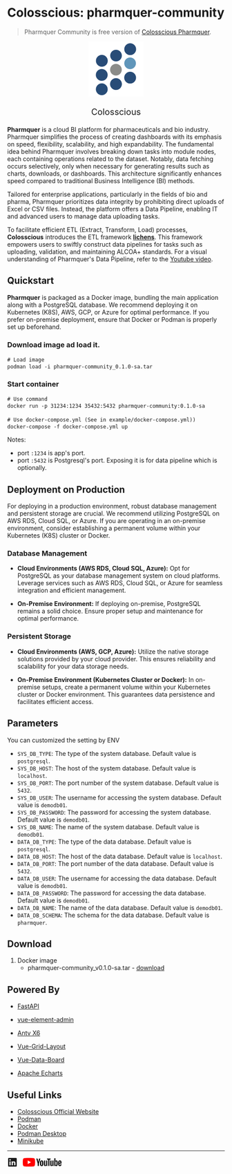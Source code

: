 # Colosscious: pharmquer-community
> Pharmquer Community is free version of [Colosscious Pharmquer](https://www.colosscious.com).  
<div align="center">
<img src="assets/img/colosscious-logo.svg" style="width:128px;"/>
<p style="align:center;font-size:20px" align="center">Colosscious</p>
</div> 

**Pharmquer** is a cloud BI platform for pharmaceuticals and bio industry. 
Pharmquer simplifies the process of creating dashboards with its emphasis on speed, flexibility, scalability, and high expandability. The fundamental idea behind Pharmquer involves breaking down tasks into module nodes, each containing operations related to the dataset. Notably, data fetching occurs selectively, only when necessary for generating results such as charts, downloads, or dashboards. This architecture significantly enhances speed compared to traditional Business Intelligence (BI) methods.

Tailored for enterprise applications, particularly in the fields of bio and pharma, Pharmquer prioritizes data integrity by prohibiting direct uploads of Excel or CSV files. Instead, the platform offers a Data Pipeline, enabling IT and advanced users to manage data uploading tasks.

To facilitate efficient ETL (Extract, Transform, Load) processes, **Colosscious** introduces the ETL framework **[lichens](https://github.com/thisishugow/lichens)**. This framework empowers users to swiftly construct data pipelines for tasks such as uploading, validation, and maintaining ALCOA+ standards. For a visual understanding of Pharmquer's Data Pipeline, refer to the [Youtube video](https://youtu.be/5I82Ajo9d8s?feature=shared).



## Quickstart
**Pharmquer** is packaged as a Docker image, bundling the main application along with a PostgreSQL database. We recommend deploying it on Kubernetes (K8S), AWS, GCP, or Azure for optimal performance. If you prefer on-premise deployment, ensure that Docker or Podman is properly set up beforehand.

### Download image ad load it. 
```shell
# Load image
podman load -i pharmquer-community_0.1.0-sa.tar 
```

### Start container
```shell
# Use command 
docker run -p 31234:1234 35432:5432 pharmquer-community:0.1.0-sa

# Use docker-compose.yml (See in example/docker-compose.yml))
docker-compose -f docker-compose.yml up 
```  
Notes: 
- port `:1234` is app's port. 
- port `:5432` is Postgresql's port. Exposing it is for data pipeline which is optionally.

## Deployment on Production 

For deploying in a production environment, robust database management and persistent storage are crucial. We recommend utilizing PostgreSQL on AWS RDS, Cloud SQL, or Azure. If you are operating in an on-premise environment, consider establishing a permanent volume within your Kubernetes (K8S) cluster or Docker.

### Database Management

- **Cloud Environments (AWS RDS, Cloud SQL, Azure):** Opt for PostgreSQL as your database management system on cloud platforms. Leverage services such as AWS RDS, Cloud SQL, or Azure for seamless integration and efficient management.

- **On-Premise Environment:** If deploying on-premise, PostgreSQL remains a solid choice. Ensure proper setup and maintenance for optimal performance.

### Persistent Storage

- **Cloud Environments (AWS, GCP, Azure):** Utilize the native storage solutions provided by your cloud provider. This ensures reliability and scalability for your data storage needs.

- **On-Premise Environment (Kubernetes Cluster or Docker):** In on-premise setups, create a permanent volume within your Kubernetes cluster or Docker environment. This guarantees data persistence and facilitates efficient access.

## Parameters
You can customized the setting by ENV   
- `SYS_DB_TYPE`: The type of the system database. Default value is `postgresql`.  
- `SYS_DB_HOST`: The host of the system database. Default value is `localhost`.  
- `SYS_DB_PORT`: The port number of the system database. Default value is `5432`.  
- `SYS_DB_USER`: The username for accessing the system database. Default value is `demodb01`.  
- `SYS_DB_PASSWORD`: The password for accessing the system database. Default value is `demodb01`.  
- `SYS_DB_NAME`: The name of the system database. Default value is `demodb01`.  
- `DATA_DB_TYPE`: The type of the data database. Default value is `postgresql`.  
- `DATA_DB_HOST`: The host of the data database. Default value is `localhost`.  
- `DATA_DB_PORT`: The port number of the data database. Default value is `5432`.  
- `DATA_DB_USER`: The username for accessing the data database. Default value is `demodb01`.  
- `DATA_DB_PASSWORD`: The password for accessing the data database. Default value is `demodb01`.  
- `DATA_DB_NAME`: The name of the data database. Default value is `demodb01`.  
- `DATA_DB_SCHEMA`: The schema for the data database. Default value is `pharmquer`.  


## Download

1. Docker image
   - pharmquer-community_v0.1.0-sa.tar - [download](www.colosscious.com)


## Powered By
- [FastAPI](https://fastapi.tiangolo.com/)

- [vue-element-admin](https://github.com/PanJiaChen/vue-element-admin)  

- [Antv X6](https://github.com/antvis/X6)  

- [Vue-Grid-Layout](https://jbaysolutions.github.io/vue-grid-layout/)

- [Vue-Data-Board](https://github.com/dongsuo/vue-data-board)  

- [Apache Echarts](https://echarts.apache.org/zh/index.html)
  
## Useful Links
- [Colosscious Official Website](https://www.colosscious.com)
- [Podman](https://podman.io)
- [Docker](https://www.docker.com)
- [Podman Desktop](https://podman-desktop.io)
- [Minikube](https://minikube.sigs.k8s.io)

---
<div style="display:flex;">
<a style="padding-right:10px" href="https://linkedin.com/company/colosscious" target="_blank">
<svg xmlns="http://www.w3.org/2000/svg" viewBox="0 0 24 24" data-supported-dps="24x24" fill="currentColor" class="mercado-match" width="24" height="24" focusable="false">
      <path d="M20.5 2h-17A1.5 1.5 0 002 3.5v17A1.5 1.5 0 003.5 22h17a1.5 1.5 0 001.5-1.5v-17A1.5 1.5 0 0020.5 2zM8 19H5v-9h3zM6.5 8.25A1.75 1.75 0 118.3 6.5a1.78 1.78 0 01-1.8 1.75zM19 19h-3v-4.74c0-1.42-.6-1.93-1.38-1.93A1.74 1.74 0 0013 14.19a.66.66 0 000 .14V19h-3v-9h2.9v1.3a3.11 3.11 0 012.7-1.4c1.55 0 3.36.86 3.36 3.66z"></path>
    </svg>
</a>
<a style="padding:2px 0 0 2px;" href="https://www.youtube.com/@ColossciousCoLtd" target="_blank">
<div style="height: 20px;width: 90px;">
<svg xmlns="http://www.w3.org/2000/svg" class="external-icon" viewBox="0 0 90 20" focusable="false" style="pointer-events: none; display: block; width: 100%; height: 100%;">
  <svg viewBox="0 0 90 20" preserveAspectRatio="xMidYMid meet" xmlns="http://www.w3.org/2000/svg">
    <g>
      <path d="M27.9727 3.12324C27.6435 1.89323 26.6768 0.926623 25.4468 0.597366C23.2197 2.24288e-07 14.285 0 14.285 0C14.285 0 5.35042 2.24288e-07 3.12323 0.597366C1.89323 0.926623 0.926623 1.89323 0.597366 3.12324C2.24288e-07 5.35042 0 10 0 10C0 10 2.24288e-07 14.6496 0.597366 16.8768C0.926623 18.1068 1.89323 19.0734 3.12323 19.4026C5.35042 20 14.285 20 14.285 20C14.285 20 23.2197 20 25.4468 19.4026C26.6768 19.0734 27.6435 18.1068 27.9727 16.8768C28.5701 14.6496 28.5701 10 28.5701 10C28.5701 10 28.5677 5.35042 27.9727 3.12324Z" fill="#FF0000"></path>
      <path d="M11.4253 14.2854L18.8477 10.0004L11.4253 5.71533V14.2854Z" fill="white"></path>
    </g>
    <g>
      <g>
        <path d="M34.6024 13.0036L31.3945 1.41846H34.1932L35.3174 6.6701C35.6043 7.96361 35.8136 9.06662 35.95 9.97913H36.0323C36.1264 9.32532 36.3381 8.22937 36.665 6.68892L37.8291 1.41846H40.6278L37.3799 13.0036V18.561H34.6001V13.0036H34.6024Z"></path>
        <path d="M41.4697 18.1937C40.9053 17.8127 40.5031 17.22 40.2632 16.4157C40.0257 15.6114 39.9058 14.5437 39.9058 13.2078V11.3898C39.9058 10.0422 40.0422 8.95805 40.315 8.14196C40.5878 7.32588 41.0135 6.72851 41.592 6.35457C42.1706 5.98063 42.9302 5.79248 43.871 5.79248C44.7976 5.79248 45.5384 5.98298 46.0981 6.36398C46.6555 6.74497 47.0647 7.34234 47.3234 8.15137C47.5821 8.96275 47.7115 10.0422 47.7115 11.3898V13.2078C47.7115 14.5437 47.5845 15.6161 47.3329 16.4251C47.0812 17.2365 46.672 17.8292 46.1075 18.2031C45.5431 18.5771 44.7764 18.7652 43.8098 18.7652C42.8126 18.7675 42.0342 18.5747 41.4697 18.1937ZM44.6353 16.2323C44.7905 15.8231 44.8705 15.1575 44.8705 14.2309V10.3292C44.8705 9.43077 44.7929 8.77225 44.6353 8.35833C44.4777 7.94206 44.2026 7.7351 43.8074 7.7351C43.4265 7.7351 43.156 7.94206 43.0008 8.35833C42.8432 8.77461 42.7656 9.43077 42.7656 10.3292V14.2309C42.7656 15.1575 42.8408 15.8254 42.9914 16.2323C43.1419 16.6415 43.4123 16.8461 43.8074 16.8461C44.2026 16.8461 44.4777 16.6415 44.6353 16.2323Z"></path>
        <path d="M56.8154 18.5634H54.6094L54.3648 17.03H54.3037C53.7039 18.1871 52.8055 18.7656 51.6061 18.7656C50.7759 18.7656 50.1621 18.4928 49.767 17.9496C49.3719 17.4039 49.1743 16.5526 49.1743 15.3955V6.03751H51.9942V15.2308C51.9942 15.7906 52.0553 16.188 52.1776 16.4256C52.2999 16.6631 52.5045 16.783 52.7914 16.783C53.036 16.783 53.2712 16.7078 53.497 16.5573C53.7228 16.4067 53.8874 16.2162 53.9979 15.9858V6.03516H56.8154V18.5634Z"></path>
        <path d="M64.4755 3.68758H61.6768V18.5629H58.9181V3.68758H56.1194V1.42041H64.4755V3.68758Z"></path>
        <path d="M71.2768 18.5634H69.0708L68.8262 17.03H68.7651C68.1654 18.1871 67.267 18.7656 66.0675 18.7656C65.2373 18.7656 64.6235 18.4928 64.2284 17.9496C63.8333 17.4039 63.6357 16.5526 63.6357 15.3955V6.03751H66.4556V15.2308C66.4556 15.7906 66.5167 16.188 66.639 16.4256C66.7613 16.6631 66.9659 16.783 67.2529 16.783C67.4974 16.783 67.7326 16.7078 67.9584 16.5573C68.1842 16.4067 68.3488 16.2162 68.4593 15.9858V6.03516H71.2768V18.5634Z"></path>
        <path d="M80.609 8.0387C80.4373 7.24849 80.1621 6.67699 79.7812 6.32186C79.4002 5.96674 78.8757 5.79035 78.2078 5.79035C77.6904 5.79035 77.2059 5.93616 76.7567 6.23014C76.3075 6.52412 75.9594 6.90747 75.7148 7.38489H75.6937V0.785645H72.9773V18.5608H75.3056L75.5925 17.3755H75.6537C75.8724 17.7988 76.1993 18.1304 76.6344 18.3774C77.0695 18.622 77.554 18.7443 78.0855 18.7443C79.038 18.7443 79.7412 18.3045 80.1904 17.4272C80.6396 16.5476 80.8653 15.1765 80.8653 13.3092V11.3266C80.8653 9.92722 80.7783 8.82892 80.609 8.0387ZM78.0243 13.1492C78.0243 14.0617 77.9867 14.7767 77.9114 15.2941C77.8362 15.8115 77.7115 16.1808 77.5328 16.3971C77.3564 16.6158 77.1165 16.724 76.8178 16.724C76.585 16.724 76.371 16.6699 76.1734 16.5594C75.9759 16.4512 75.816 16.2866 75.6937 16.0702V8.96062C75.7877 8.6196 75.9524 8.34209 76.1852 8.12337C76.4157 7.90465 76.6697 7.79646 76.9401 7.79646C77.2271 7.79646 77.4481 7.90935 77.6034 8.13278C77.7609 8.35855 77.8691 8.73485 77.9303 9.26636C77.9914 9.79787 78.022 10.5528 78.022 11.5335V13.1492H78.0243Z"></path>
        <path d="M84.8657 13.8712C84.8657 14.6755 84.8892 15.2776 84.9363 15.6798C84.9833 16.0819 85.0821 16.3736 85.2326 16.5594C85.3831 16.7428 85.6136 16.8345 85.9264 16.8345C86.3474 16.8345 86.639 16.6699 86.7942 16.343C86.9518 16.0161 87.0365 15.4705 87.0506 14.7085L89.4824 14.8519C89.4965 14.9601 89.5035 15.1106 89.5035 15.3011C89.5035 16.4582 89.186 17.3237 88.5534 17.8952C87.9208 18.4667 87.0247 18.7536 85.8676 18.7536C84.4777 18.7536 83.504 18.3185 82.9466 17.446C82.3869 16.5735 82.1094 15.2259 82.1094 13.4008V11.2136C82.1094 9.33452 82.3987 7.96105 82.9772 7.09558C83.5558 6.2301 84.5459 5.79736 85.9499 5.79736C86.9165 5.79736 87.6597 5.97375 88.1771 6.32888C88.6945 6.684 89.059 7.23433 89.2707 7.98457C89.4824 8.7348 89.5882 9.76961 89.5882 11.0913V13.2362H84.8657V13.8712ZM85.2232 7.96811C85.0797 8.14449 84.9857 8.43377 84.9363 8.83593C84.8892 9.2381 84.8657 9.84722 84.8657 10.6657V11.5641H86.9283V10.6657C86.9283 9.86133 86.9001 9.25221 86.846 8.83593C86.7919 8.41966 86.6931 8.12803 86.5496 7.95635C86.4062 7.78702 86.1851 7.7 85.8864 7.7C85.5854 7.70235 85.3643 7.79172 85.2232 7.96811Z"></path>
      </g>
    </g>
  </svg>
</svg>
</div>
</a>
</div>